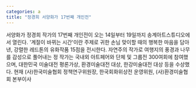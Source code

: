 ```yaml
---
categories: a
title: "정경희 서양화가 17번째 개인전"
---
```

서양화가 정경희 작가의 17번째 개인전이 오는 14일부터 19일까지 송계아트스튜디오에서 열린다. &#39;계절이 바뀌는 시간&#39;이란 주제로 귀한 손님 맞이할 때의 행복한 마음을 담아낸, 강렬한 레드톤의 유화작품 15점을 전시한다. 자연주의 작가로 여행지의 풍경과 나무를 감성으로 풀어내는 정 작가는 국내외 아트페어와 단체 및 그룹전 300여회에 참여했으며, 대한민국 미술대전 평론가상, 환경미술대전 대상, 한강미술대전 대상 등을 수상했다. 현재 (사)한국미술협회 정책연구위원장, 한국회화위상전 운영위원, (사)환경미술협회 본부이사